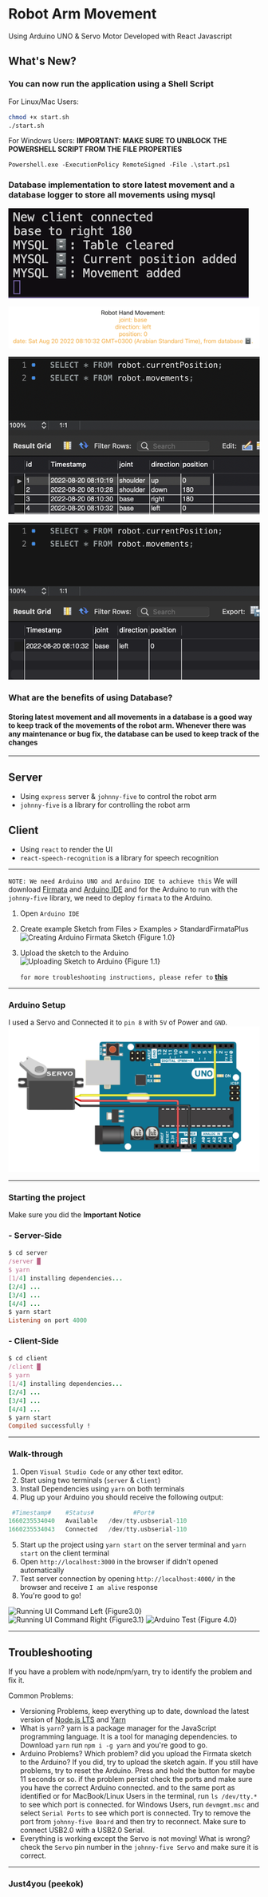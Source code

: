 # Robot Arm Movement

Using Arduino UNO & Servo Motor Developed with React Javascript

## What's New?

### You can now run the application using a Shell Script

For Linux/Mac Users:

```bash
chmod +x start.sh
./start.sh
```

For Windows Users:
**IMPORTANT: MAKE SURE TO UNBLOCK THE POWERSHELL SCRIPT FROM THE FILE PROPERTIES**

```pwsh
Powershell.exe -ExecutionPolicy RemoteSigned -File .\start.ps1
```

### Database implementation to store latest movement and a database logger to store all movements using mysql

![What-s-New-Figure{1.0}](./client/public/Screen%20Shot%202022-08-20%20at%208.36.47%20AM.png)

![What-s-New-Figure{1.1}](./client/public/Screen%20Shot%202022-08-20%20at%208.35.36%20AM.png)

![What-s-New-Figure{1.2}](./client/public/Screen%20Shot%202022-08-20%20at%208.35.06%20AM.png)

![What-s-New-Figure{1.3}](./client/public/Screen%20Shot%202022-08-20%20at%208.35.25%20AM.png)

### What are the benefits of using Database?

#### Storing latest movement and all movements in a database is a good way to keep track of the movements of the robot arm. Whenever there was any maintenance or bug fix, the database can be used to keep track of the changes

---

## Server

- Using `express` server & `johnny-five` to control the robot arm
- `johnny-five` is a library for controlling the robot arm

## Client

- Using `react` to render the UI
- `react-speech-recognition` is a library for speech recognition

---

`NOTE: We need Arduino UNO and Arduino IDE to achieve this`
We will download [Firmata](https://github.com/firmata/arduino) and [Arduino IDE](https://www.arduino.cc/en/software) and for the Arduino to run with the `johnny-five` library, we need to deploy `firmata` to the Arduino.

1. Open `Arduino IDE`
2. Create example Sketch from Files > Examples > StandardFirmataPlus
   ![Creating Arduino Firmata Sketch {Figure 1.0}](https://i.ibb.co/wMY1r4x/Screen-Shot-2022-08-10-at-11-21-52-PM.png)
3. Upload the sketch to the Arduino
   ![Uploading Sketch to Arduino {Figure 1.1}](/client/public/Screen-Shot-2022-08-10-at-11-22-29-PM.png)

   `for more troubleshooting instructions, please refer to` **[this](https://github.com/rwaldron/johnny-five/wiki/Getting-Started#prerequisites)**

---

### Arduino Setup

I used a Servo and Connected it to `pin 8` with `5V` of Power and `GND`.
![Arduino Setup {Figure2.0}](client/public/FYGSWN3IBXMMLB3.webp)

---

### Starting the project

Make sure you did the **Important Notice**

### - Server-Side

```ruby
$ cd server
/server █
$ yarn
[1/4] installing dependencies...
[2/4] ...
[3/4] ...
[4/4] ...
$ yarn start
Listening on port 4000
```

### - Client-Side

```ruby
$ cd client
/client █
$ yarn
[1/4] installing dependencies...
[2/4] ...
[3/4] ...
[4/4] ...
$ yarn start
Compiled successfully !
```

---

### Walk-through

1. Open `Visual Studio Code` or any other text editor.
2. Start using two terminals (`server` & `client`)
3. Install Dependencies using `yarn` on both terminals
4. Plug up your Arduino you should receive the following output:

```py
 #Timestamp#    #Status#           #Port#
1660235534040   Available   /dev/tty.usbserial-110
1660235534043   Connected   /dev/tty.usbserial-110
```

5. Start up the project using `yarn start` on the server terminal and `yarn start` on the client terminal
6. Open `http://localhost:3000` in the browser if didn't opened automatically
7. Test server connection by opening `http://localhost:4000/` in the browser and receive `I am alive` response
8. You're good to go!

![Running UI Command Left {Figure3.0}](https://i.ibb.co/T15cRGP/Screen-Shot-2022-08-11-at-7-57-18-PM.png)
![Running UI Command Right {Figure3.1}](https://i.ibb.co/3S0kyb9/Screen-Shot-2022-08-11-at-7-59-12-PM.png)
![Arduino Test {Figure 4.0}](https://github.com/peekok/robot-arm-movement/blob/master/client/public/RealTest.gif)

---

## Troubleshooting

If you have a problem with node/npm/yarn, try to identify the problem and fix it.

Common Problems:

- Versioning Problems, keep everything up to date, download the latest version of [Node.js LTS](https://nodejs.org) and [Yarn](https://yarnpkg.com)
- What is `yarn`? yarn is a package manager for the JavaScript programming language. It is a tool for managing dependencies. to Download `yarn` run `npm i -g yarn` and you're good to go.
- Arduino Problems? Which problem? did you upload the Firmata sketch to the Arduino? If you did, try to upload the sketch again. If you still have problems, try to reset the Arduino. Press and hold the button for maybe 11 seconds or so. if the problem persist check the ports and make sure you have the correct Arduino connected. and to the same port as identified or for MacBook/Linux Users in the terminal, run `ls /dev/tty.*` to see which port is connected. for Windows Users, run `devmgmt.msc` and select `Serial Ports` to see which port is connected. Try to remove the port from `johnny-five Board` and then try to reconnect. Make sure to connect USB2.0 with a USB2.0 Serial.
- Everything is working except the Servo is not moving! What is wrong? check the `Servo` pin number in the `johnny-five Servo` and make sure it is correct.

---

### Just4you (peekok)
